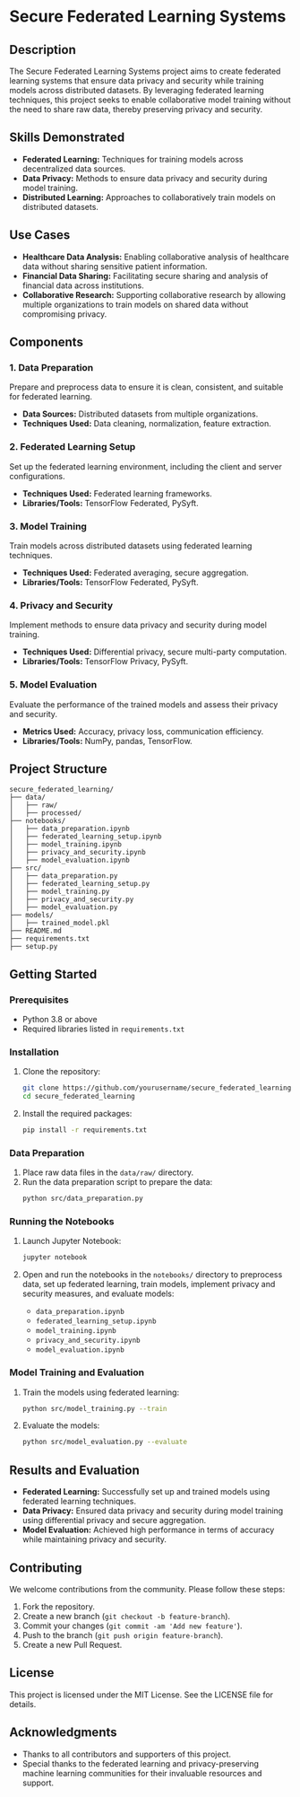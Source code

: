 # Secure Federated Learning Systems

## Description

The Secure Federated Learning Systems project aims to create federated learning systems that ensure data privacy and security while training models across distributed datasets. By leveraging federated learning techniques, this project seeks to enable collaborative model training without the need to share raw data, thereby preserving privacy and security.

## Skills Demonstrated

- **Federated Learning:** Techniques for training models across decentralized data sources.
- **Data Privacy:** Methods to ensure data privacy and security during model training.
- **Distributed Learning:** Approaches to collaboratively train models on distributed datasets.

## Use Cases

- **Healthcare Data Analysis:** Enabling collaborative analysis of healthcare data without sharing sensitive patient information.
- **Financial Data Sharing:** Facilitating secure sharing and analysis of financial data across institutions.
- **Collaborative Research:** Supporting collaborative research by allowing multiple organizations to train models on shared data without compromising privacy.

## Components

### 1. Data Preparation

Prepare and preprocess data to ensure it is clean, consistent, and suitable for federated learning.

- **Data Sources:** Distributed datasets from multiple organizations.
- **Techniques Used:** Data cleaning, normalization, feature extraction.

### 2. Federated Learning Setup

Set up the federated learning environment, including the client and server configurations.

- **Techniques Used:** Federated learning frameworks.
- **Libraries/Tools:** TensorFlow Federated, PySyft.

### 3. Model Training

Train models across distributed datasets using federated learning techniques.

- **Techniques Used:** Federated averaging, secure aggregation.
- **Libraries/Tools:** TensorFlow Federated, PySyft.

### 4. Privacy and Security

Implement methods to ensure data privacy and security during model training.

- **Techniques Used:** Differential privacy, secure multi-party computation.
- **Libraries/Tools:** TensorFlow Privacy, PySyft.

### 5. Model Evaluation

Evaluate the performance of the trained models and assess their privacy and security.

- **Metrics Used:** Accuracy, privacy loss, communication efficiency.
- **Libraries/Tools:** NumPy, pandas, TensorFlow.

## Project Structure

```
secure_federated_learning/
├── data/
│   ├── raw/
│   ├── processed/
├── notebooks/
│   ├── data_preparation.ipynb
│   ├── federated_learning_setup.ipynb
│   ├── model_training.ipynb
│   ├── privacy_and_security.ipynb
│   ├── model_evaluation.ipynb
├── src/
│   ├── data_preparation.py
│   ├── federated_learning_setup.py
│   ├── model_training.py
│   ├── privacy_and_security.py
│   ├── model_evaluation.py
├── models/
│   ├── trained_model.pkl
├── README.md
├── requirements.txt
├── setup.py
```

## Getting Started

### Prerequisites

- Python 3.8 or above
- Required libraries listed in `requirements.txt`

### Installation

1. Clone the repository:
   ```bash
   git clone https://github.com/yourusername/secure_federated_learning.git
   cd secure_federated_learning
   ```

2. Install the required packages:
   ```bash
   pip install -r requirements.txt
   ```

### Data Preparation

1. Place raw data files in the `data/raw/` directory.
2. Run the data preparation script to prepare the data:
   ```bash
   python src/data_preparation.py
   ```

### Running the Notebooks

1. Launch Jupyter Notebook:
   ```bash
   jupyter notebook
   ```

2. Open and run the notebooks in the `notebooks/` directory to preprocess data, set up federated learning, train models, implement privacy and security measures, and evaluate models:
   - `data_preparation.ipynb`
   - `federated_learning_setup.ipynb`
   - `model_training.ipynb`
   - `privacy_and_security.ipynb`
   - `model_evaluation.ipynb`

### Model Training and Evaluation

1. Train the models using federated learning:
   ```bash
   python src/model_training.py --train
   ```

2. Evaluate the models:
   ```bash
   python src/model_evaluation.py --evaluate
   ```

## Results and Evaluation

- **Federated Learning:** Successfully set up and trained models using federated learning techniques.
- **Data Privacy:** Ensured data privacy and security during model training using differential privacy and secure aggregation.
- **Model Evaluation:** Achieved high performance in terms of accuracy while maintaining privacy and security.

## Contributing

We welcome contributions from the community. Please follow these steps:

1. Fork the repository.
2. Create a new branch (`git checkout -b feature-branch`).
3. Commit your changes (`git commit -am 'Add new feature'`).
4. Push to the branch (`git push origin feature-branch`).
5. Create a new Pull Request.

## License

This project is licensed under the MIT License. See the LICENSE file for details.

## Acknowledgments

- Thanks to all contributors and supporters of this project.
- Special thanks to the federated learning and privacy-preserving machine learning communities for their invaluable resources and support.
